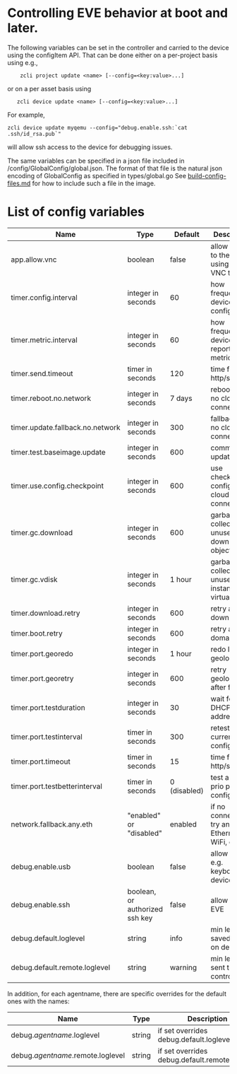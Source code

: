 # Controlling EVE behavior at boot and later.

The following variables can be set in the controller and carried to the device
using the configItem API. That can be done either on a per-project basis using e.g.,
```
    zcli project update <name> [--config=<key:value>...]
```
or on a per asset basis using
```
   zcli device update <name> [--config=<key:value>...]
```
For example,
```
zcli device update myqemu --config="debug.enable.ssh:`cat .ssh/id_rsa.pub`"
```
will allow ssh access to the device for debugging issues.

The same variables can be specified in a json file included in /config/GlobalConfig/global.json. The format of that file is the natural json encoding of GlobalConfig as specified in types/global.go
See [build-config-files.md](build-config-files.md) for how to include such a file in the image.

# List of config variables

| Name | Type | Default | Description |
| ---- | ---- | ------- | ----------- |
| app.allow.vnc | boolean | false | allow access to the app using the VNC tcp port |
| timer.config.interval | integer in seconds | 60 | how frequently device gets config |
| timer.metric.interval  | integer in seconds | 60 | how frequently device reports metrics |
| timer.send.timeout | timer in seconds | 120 | time for each http/send |
| timer.reboot.no.network | integer in seconds | 7 days | reboot after no cloud connectivity |
| timer.update.fallback.no.network | integer in seconds | 300 | fallback after no cloud connectivity |
| timer.test.baseimage.update | integer in seconds | 600 | commit to update |
| timer.use.config.checkpoint | integer in seconds | 600 | use checkpointed config if no cloud connectivity |
| timer.gc.download | integer in seconds |  600 | garbage collect unused downloaded objects |
| timer.gc.vdisk | integer in seconds | 1 hour | garbage collect unused instance virtual disk |
| timer.download.retry | integer in seconds | 600 | retry a failed download |
| timer.boot.retry | integer in seconds | 600 | retry a failed domain boot |
| timer.port.georedo | integer in seconds | 1 hour | redo IP geolocation |
| timer.port.georetry | integer in seconds | 600 | retry geolocation after failure |
| timer.port.testduration | integer in seconds | 30 | wait for DHCP to give address |
| timer.port.testinterval | timer in seconds | 300 | retest the current port config |
| timer.port.timeout | timer in seconds | 15 | time for each http/send |
| timer.port.testbetterinterval | timer in seconds | 0 (disabled) | test a higher prio port config |
| network.fallback.any.eth | "enabled" or "disabled" | enabled | if no connectivity try any Ethernet, WiFi, or LTE |
| debug.enable.usb | boolean | false | allow USB e.g. keyboards on device |
| debug.enable.ssh | boolean, or authorized ssh key | false | allow ssh to EVE |
| debug.default.loglevel | string | info | min level saved in files on device |
| debug.default.remote.loglevel	| string | warning | min level sent to controller |

In addition, for each agentname, there are specific overrides for the default
ones with the names:

| Name | Type | Description |
| ---- | ---- | ----------- |
| debug.*agentname*.loglevel | string | if set overrides debug.default.loglevel |
| debug.*agentname*.remote.loglevel | string | if set overrides debug.default.remote.loglevel |
